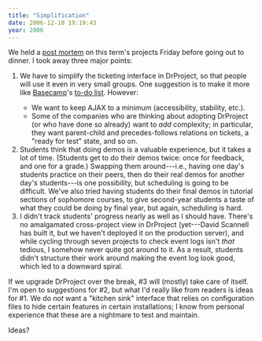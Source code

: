 ```yaml
---
title: "Simplification"
date: 2006-12-10 19:19:43
year: 2006
---
```

We held a <a href="https://www.drproject.org/All/wiki/Fall2006PostMortem">post mortem</a> on this term's projects Friday before going out to dinner. I took away three major points:
<ol>
	<li>We have to simplify the ticketing interface in DrProject, so that people will use it even in very small groups. One suggestion is to make it more like <a href="http://basecamphq.com">Basecamp</a>'s <a href="http://basecamphq.com/tour-todos.php">to-do list</a>. However:</li>
<ul>
	<li>We want to keep AJAX to a minimum (accessibility, stability, etc.).</li>
	<li>Some of the companies who are thinking about adopting DrProject (or who have done so already) want to <em>add</em> complexity; in particular, they want parent-child and precedes-follows relations on tickets, a "ready for test" state, and so on.</li>
</ul>
	<li>Students think that doing demos is a valuable experience, but it takes a lot of time. (Students get to do their demos twice: once for feedback, and one for a grade.) Swapping them around---i.e., having one day's students practice on their peers, then do their real demos for another day's students---is one possibility, but scheduling is going to be difficult. We've also tried having students do their final demos in tutorial sections of sophomore courses, to give second-year students a taste of what they could be doing by final year, but again, scheduling is hard.</li>
	<li>I didn't track students' progress nearly as well as I should have. There's no amalgamated cross-project view in DrProject (yet---David Scannell has built it, but we haven't deployed it on the production server), and while cycling through seven projects to check event logs isn't <em>that</em> tedious, I somehow never quite got around to it. As a result, students didn't structure their work around making the event log look good, which led to a downward spiral.</li>
</ol>
If we upgrade DrProject over the break, #3 will (mostly) take care of itself. I'm open to suggestions for #2, but what I'd really like from readers is ideas for #1.  We do <em>not</em> want a "kitchen sink" interface that relies on configuration files to hide certain features in certain installations; I know from personal experience that these are a nightmare to test and maintain.

Ideas?

